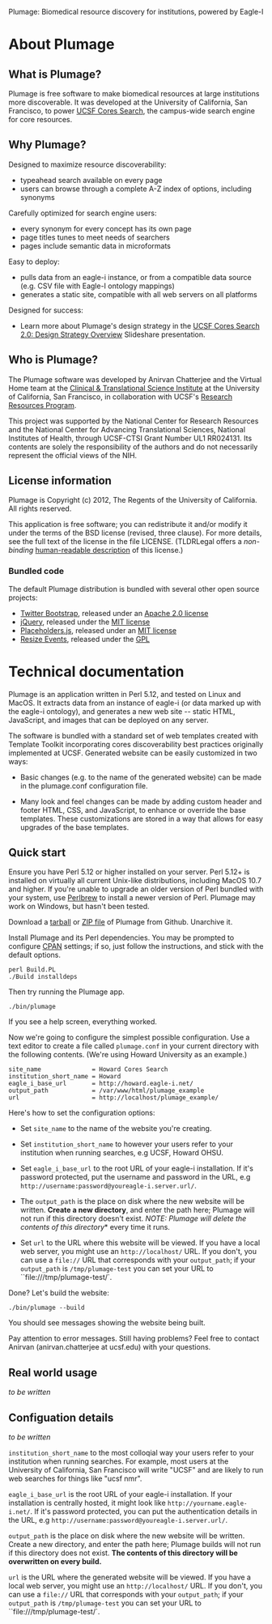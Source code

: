 Plumage: Biomedical resource discovery for institutions, powered by Eagle-I

# About Plumage

## What is Plumage?

Plumage is free software to make biomedical resources at large
institutions more discoverable. It was developed at the University of
California, San Francisco, to power [UCSF Cores Search], the
campus-wide search engine for core resources.

## Why Plumage?

Designed to maximize resource discoverability:

* typeahead search available on every page
* users can browse through a complete A-Z index of options, including synonyms

Carefully optimized for search engine users:

* every synonym for every concept has its own page
* page titles tunes to meet needs of searchers
* pages include semantic data in microformats

Easy to deploy:

* pulls data from an eagle-i instance, or from a compatible data source (e.g. CSV file with Eagle-I ontology mappings)
* generates a static site, compatible with all web servers on all platforms

Designed for success:

* Learn more about Plumage's design strategy in the [UCSF Cores Search 2.0: Design Strategy Overview](slides) Slideshare presentation.


## Who is Plumage?

The Plumage software was developed by Anirvan Chatterjee and the
Virtual Home team at the [Clinical & Translational Science
Institute][CTSI] at the University of California, San Francisco, in
collaboration with UCSF's [Research Resources Program][RRP].

This project was supported by the National Center for Research
Resources and the National Center for Advancing Translational
Sciences, National Institutes of Health, through UCSF-CTSI Grant
Number UL1 RR024131. Its contents are solely the responsibility of the
authors and do not necessarily represent the official views of the
NIH.

## License information

Plumage is Copyright (c) 2012, The Regents of the University of
California. All rights reserved.

This application is free software; you can redistribute it and/or
modify it under the terms of the BSD license (revised, three clause).
For more details, see the full text of the license in the file
LICENSE. (TLDRLegal offers a _non-binding_ [human-readable
description](TLDRLegal) of this license.)

### Bundled code

The default Plumage distribution is bundled with several other open
source projects:

* [Twitter Bootstrap], released under an [Apache 2.0 license]
* [jQuery], released under the [MIT license]
* [Placeholders.js], released under an [MIT license]
* [Resize Events], released under the [GPL]

# Technical documentation

Plumage is an application written in Perl 5.12, and tested on Linux
and MacOS. It extracts data from an instance of eagle-i (or data
marked up with the eagle-i ontology), and generates a new web site --
static HTML, JavaScript, and images that can be deployed on any
server.

The software is bundled with a standard set of web templates created
with Template Toolkit incorporating cores discoverability best
practices originally implemented at UCSF. Generated website can be
easily customized in two ways:

* Basic changes (e.g. to the name of the generated website) can be
  made in the plumage.conf configuration file.

* Many look and feel changes can be made by adding custom header and
  footer HTML, CSS, and JavaScript, to enhance or override the base
  templates. These customizations are stored in a way that allows for
  easy upgrades of the base templates.

## Quick start

Ensure you have Perl 5.12 or higher installed on your server. Perl
5.12+ is installed on virtually all current Unix-like distributions,
including MacOS 10.7 and higher. If you're unable to upgrade an older
version of Perl bundled with your system, use [Perlbrew] to install a
newer version of Perl. Plumage may work on Windows, but hasn't been
tested.

Download a [tarball] or [ZIP file] of Plumage from Github. Unarchive
it.

Install Plumage and its Perl dependencies. You may be prompted to
configure [CPAN] settings; if so, just follow the instructions, and
stick with the default options.

    perl Build.PL
    ./Build installdeps

Then try running the Plumage app.

    ./bin/plumage

If you see a help screen, everything worked.

Now we're going to configure the simplest possible configuration. Use
a text editor to create a file called `plumage.conf` in your current
directory with the following contents. (We're using Howard University
as an example.)

    site_name              = Howard Cores Search
    institution_short_name = Howard
    eagle_i_base_url       = http://howard.eagle-i.net/
    output_path            = /var/www/html/plumage_example
    url                    = http://localhost/plumage_example/

Here's how to set the configuration options:

* Set `site_name` to the name of the website you're creating.

* Set `institution_short_name` to however your users refer to your
  institution when running searches, e.g UCSF, Howard OHSU.

* Set `eagle_i_base_url` to the root URL of your eagle-i
  installation. If it's password protected, put the username and
  password in the URL, e.g
  `http://username:password@youreagle-i.server.url/`.

* The `output_path` is the place on disk where the new website will be
  written. **Create a new directory**, and enter the path here;
  Plumage will not run if this directory doesn't exist. *NOTE: Plumage
  will delete the contents of this directory** every time it runs.

* Set `url` to the URL where this website will be viewed. If you have
  a local web server, you might use an `http://localhost/` URL. If you
  don't, you can use a `file://` URL that corresponds with your
  `output_path`; if your `output_path` is `/tmp/plumage-test` you can
  set your URL to ``file:///tmp/plumage-test/`.

Done? Let's build the website:

    ./bin/plumage --build

You should see messages showing the website being built.

Pay attention to error messages. Still having problems? Feel free to
contact Anirvan (anirvan.chatterjee at ucsf.edu) with your questions.

## Real world usage

*to be written*

## Configuation details

*to be written*

`institution_short_name` to the most colloqial way your users refer to
your institution when running searches. For example, most users at the
University of California, San Francisco will write "UCSF" and are
likely to run web searches for things like "ucsf nmr".

`eagle_i_base_url` is the root URL of your eagle-i installation. If
your installation is centrally hosted, it might look like
`http://yourname.eagle-i.net/`. If it's password protected, you can
put the authentication details in the URL, e.g
`http://username:password@youreagle-i.server.url/`.

`output_path` is the place on disk where the new website will be
written. Create a new directory, and enter the path here; Plumage
builds will not run if this directory does not exist. **The contents
of this directory will be overwritten on every build.**

`url` is the URL where the generated website will be viewed. If you
have a local web server, you might use an `http://localhost/` URL. If
you don't, you can use a `file://` URL that corresponds with your
`output_path`; if your `output_path` is `/tmp/plumage-test` you can
set your URL to ``file:///tmp/plumage-test/`.


[UCSF Cores Search]: http://cores.ucsf.edu/
[CTSI]: http://ctsi.ucsf.edu/
[RRP]: http://rrp.ucsf.edu/
[slides]: http://www.slideshare.net/CTSIatUCSF/ucsf-cores-search-20-design-strategy-overview
[TLDRLegal]: http://www.tldrlegal.com/license/bsd-3-clause-license-(revised)
[Twitter Bootstrap]: http://twitter.github.com/bootstrap/
[Placeholders.js]: https://github.com/jamesallardice/Placeholders.js
[Resize Events]: http://irama.org/web/dhtml/resize-events/
[jQuery]: http://jquery.com/
[Apache 2.0 license]: http://www.apache.org/licenses/LICENSE-2.0
[GPL]: http://www.gnu.org/licenses/gpl.html
[MIT license]: http://opensource.org/licenses/mit-license.php
[tarball]: https://github.com/CTSIatUCSF/plumage/tarball/master
[ZIP file]: https://github.com/CTSIatUCSF/plumage/zipball/master
[Perlbrew]: http://perlbrew.pl/
[CPAN]: http://www.cpan.org/
